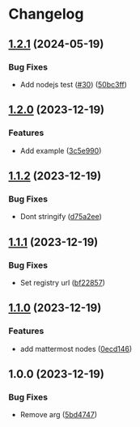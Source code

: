 # Changelog

## [1.2.1](https://github.com/cedricziel/node-red-contrib-mattermost-app/compare/v1.2.0...v1.2.1) (2024-05-19)


### Bug Fixes

* Add nodejs test ([#30](https://github.com/cedricziel/node-red-contrib-mattermost-app/issues/30)) ([50bc3ff](https://github.com/cedricziel/node-red-contrib-mattermost-app/commit/50bc3ff3560b10703220e5a424b658d16a8d4805))

## [1.2.0](https://github.com/cedricziel/node-red-contrib-mattermost-app/compare/v1.1.2...v1.2.0) (2023-12-19)


### Features

* Add example ([3c5e990](https://github.com/cedricziel/node-red-contrib-mattermost-app/commit/3c5e99074693b21f9ea7e220bdaf80cc4e93bd31))

## [1.1.2](https://github.com/cedricziel/node-red-contrib-mattermost-app/compare/v1.1.1...v1.1.2) (2023-12-19)


### Bug Fixes

* Dont stringify ([d75a2ee](https://github.com/cedricziel/node-red-contrib-mattermost-app/commit/d75a2ee4b24914229eefc42b43bcf34f03f824c0))

## [1.1.1](https://github.com/cedricziel/node-red-contrib-mattermost-app/compare/v1.1.0...v1.1.1) (2023-12-19)


### Bug Fixes

* Set registry url ([bf22857](https://github.com/cedricziel/node-red-contrib-mattermost-app/commit/bf228575cf10ccb35625d798e5bf272afeb9d667))

## [1.1.0](https://github.com/cedricziel/node-red-contrib-mattermost-app/compare/v1.0.0...v1.1.0) (2023-12-19)


### Features

* add mattermost nodes ([0ecd146](https://github.com/cedricziel/node-red-contrib-mattermost-app/commit/0ecd146dbbaf4970fcfa17b73683b546e77226f2))

## 1.0.0 (2023-12-19)

### Bug Fixes

- Remove arg ([5bd4747](https://github.com/cedricziel/node-red-contrib-mattermost-app/commit/5bd4747a18050e91419644d620ceb57b0b14b39c))
